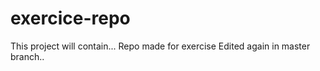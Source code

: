 # exercice-repo   
This project will contain...
Repo made for exercise
Edited again in master branch..

